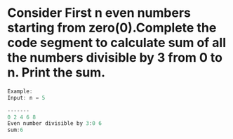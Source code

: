 # Consider First n even numbers starting from zero(0).Complete the code segment to calculate sum of  all the numbers divisible by 3 from 0 to n. Print the sum.

```java
Example:
Input: n = 5

-------
0 2 4 6 8
Even number divisible by 3:0 6
sum:6
